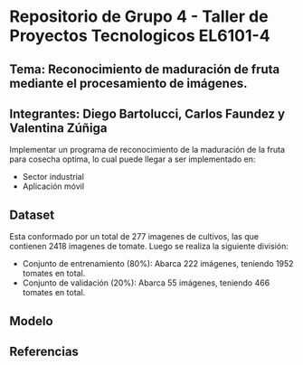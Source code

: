 # Repositorio de Grupo 4 - Taller de Proyectos Tecnologicos EL6101-4

## Tema: Reconocimiento de maduración de fruta mediante el procesamiento de imágenes.

## Integrantes: Diego Bartolucci, Carlos Faundez y Valentina Zúñiga

Implementar un programa de reconocimiento de la maduración de la fruta para cosecha optima, lo cual puede llegar a ser implementado en:

* Sector industrial
* Aplicación móvil 

## Dataset
Esta conformado por un total de 277 imagenes de cultivos, las que contienen 2418 imagenes de tomate. Luego se realiza la siguiente división:

* Conjunto de entrenamiento (80%): Abarca 222 imágenes, teniendo 1952 tomates en total.
* Conjunto de validación (20%): Abarca 55 imágenes, teniendo 466 tomates en total.

## Modelo

## Referencias
